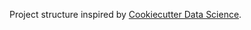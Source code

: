 Project structure inspired by [Cookiecutter Data Science](http://drivendata.github.io/cookiecutter-data-science/).
